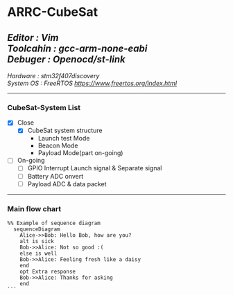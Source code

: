 # ARRC-CubeSat
   *Editor : Vim*  
   *Toolcahin : gcc-arm-none-eabi*  
   *Debuger : Openocd/st-link*  
   -------------------------------
   *Hardware : stm32f407discovery*  
   *System OS : FreeRTOS <https://www.freertos.org/index.html>*  
   
***
### CubeSat-System List
- [x] Close
  - [x] CubeSat system structure
     - Launch test Mode 
     - Beacon Mode 
     - Payload Mode(part on-going) 
- [ ] On-going 
  - [ ] GPIO Interrupt Launch signal & Separate signal
  - [ ] Battery ADC onvert
  - [ ] Payload ADC & data packet
***
### Main flow chart

```mermaid
%% Example of sequence diagram
  sequenceDiagram
    Alice->>Bob: Hello Bob, how are you?
    alt is sick
    Bob->>Alice: Not so good :(
    else is well
    Bob->>Alice: Feeling fresh like a daisy
    end
    opt Extra response
    Bob->>Alice: Thanks for asking
    end
​```



